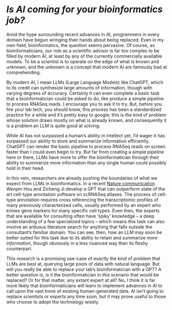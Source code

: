 # *Is AI coming for your bioinformatics job?*

  Amid the hype surrounding recent advances in AI, programmers in every domain have begun wringing their hands about being replaced. Even in my own field, bioinformatics, the question seems pervasive. Of course, as bioinformaticians, our role as a scientific advisor is far too complex to be filled by modern AI, at least by any of the currently commercially available models. To be a scientist is to operate on the edge of what is known and unknown, and the unknown is a concept that modern AI are famously bad at comprehending. 

  By modern AI, I mean LLMs (Large Language Models) like ChatGPT, which to its credit can synthesize large amounts of information, though with varying degrees of accuracy. Certainly it can even complete a basic task that a bioinformatician could be asked to do, like produce a simple pipeline to process RNASeq reads. I encourage you to ask it to try. But, before you fire your lab tech, you should know, this process has been a standardized practice for a while and it’s pretty easy to google; this is the kind of problem whose solution draws mostly on what is already known, and consequently it is a problem an LLM is quite good at solving. 

  While AI has not surpassed a human’s ability in intellect yet, I’d wager it has surpassed our ability to store and summarize information efficiently. ChatGPT can render the basic pipeline to process RNASeq reads on screen faster than I could even begin to try. But far from creating a simple pipeline here or there, LLMs have more to offer the bioinformatician through their ability to summarize more information than any single human could possibly hold in their head. 

  In this vein, researchers are already pushing the boundaries of what we expect from LLMs in bioinformatics. In a recent [Nature communication](https://www.nature.com/articles/s41592-024-02235-4#Sec2) Wenpin Hou and Zicheng Ji develop a GPT that can outperform state of the art cell-type annotation software on scRNASeq atlases. The process of cell-type annotation requires cross referencing the transcriptomic profiles of many previously characterized cells, usually performed by an expert who knows gene markers for many specific cell types. Even then, the experts that are available for consulting often have ‘spiky’ knowledge – a deep understanding of a few specialized topics – which means this task can also involve an arduous literature search for anything that falls outside the consultant’s familiar domain. You can see, then, how an LLM may soon be better suited for this task due to its ability to retain and summarize *more information*, though obviously in a less nuanced way than its fleshy counterpart. 

  This research is a promising use-case of exactly the *kind* of problem that LLMs are best at, querying large pools of data with natural language. But will you really be able to replace your lab’s bioinformatician with a GPT? A better question is, is it the bioinformatician in this scenario that would be replaced? Or for that matter, any extant expert at all? No, I think it is far more likely that bioinformaticians will learn to implement advances in AI to call upon the vast trove of existing human-generated data. AI isn’t going to replace scientists or experts any time soon, but it may prove useful to those who choose to adopt the technology wisely. 
